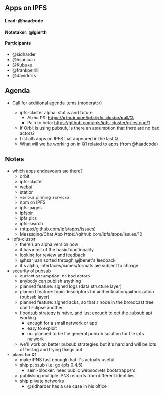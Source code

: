 ## Apps on IPFS

#### Lead: @haadcode
#### Notetaker: @lgierth

#### Participants
- @sidharder
- @hsanjuan
- @Kubuxu
- @frankpetrilli
- @daviddias

## Agenda
<!-- Ensure notetaker is present before you begin -->
- Call for additional agenda items (moderator)

  - ipfs-cluster alpha: status and future
      - Alpha PR: https://github.com/ipfs/ipfs-cluster/pull/13
      - Path to beta: https://github.com/ipfs/ipfs-cluster/milestone/1
  - If Orbit is using pubsub, is there an assumption that there are no bad actors?
  - List alls apps on IPFS that appeared in the last Q
  - What will we be working on in Q1 related to apps (from @haadcode)

## Notes

- which apps endeavours are there?
    - orbit
    - ipfs-cluster
    - webui 
    - station
    - various pinning services
    - npm on IPFS
    - ipfs-pages
    - ipfsbin
    - ipfs.pics
    - ipfs-search
    - (https://github.com/ipfs/apps/issues)
    - Messaging/Chat App https://github.com/ipfs/apps/issues/10
- ipfs-cluster
    - there's an alpha version now
    - it has most of the basic functionality
    - looking for review and feedback
    - @hsanjuan sorted through @jbenet's feedback
    - it's alpha, interfaces/names/formats are subject to change
- security of pubsub
    - current assumption: no bad actors
    - anybody can publish anything
    - planned feature: signed logs (data structure layer)
    - planned feature: topic descriptors for authentication/authorization (pubsub layer)
    - planned feature: signed acks, so that a node in the broadcast tree can't eclipse another
    - floodsub strategy is naive, and just enough to get the pubsub api working
        - enough for a small network or app
        - easy to exploit
        - not planned to be the general pubsub solution for the ipfs network
    - we'll work on better pubsub strategies, but it's hard and will be lots of testing and trying things out
- plans for Q1
    - make IPNS fast enough that it's actually useful
    - ship pubsub (i.e. go-ipfs 0.4.5)
        - semi-blocker: need public websockets bootstrappers
    - publishing multiple IPNS records from different identities
    - ship private networks
        - @sidharder has a use case in his office

<!-- After each call, it is the responsibility of the notetaker to save the last
version of the notes in a file in ipfs/pm/meeting-notes, by opening a branch and
submitting a PR. -->
